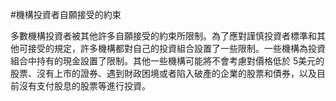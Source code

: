 #機構投資者自願接受的約束

多數機構投資者被其他許多自願接受的約束所限制。為了應對謹慎投資者標準和其他可接受的規定，許多機構都對自己的投資組合設置了一些限制。一些機構為投資組合中持有的現金設置了限制。其他一些機構可能將不會考慮對價格低於 5美元的股票、沒有上市的證券、遇到財政困境或者陷入破產的企業的股票和債券，以及目前沒有支付股息的股票等進行投資。
